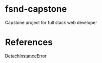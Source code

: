 # fsnd-capstone
Capstone project for full stack web developer

# References

[DetachInstanceError](https://www.programmersought.com/article/77851436681/)
